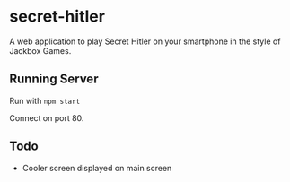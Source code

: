 # secret-hitler
A web application to play Secret Hitler on your smartphone in the style of Jackbox Games.

## Running Server
Run with `npm start`

Connect on port 80.

## Todo
* Cooler screen displayed on main screen
